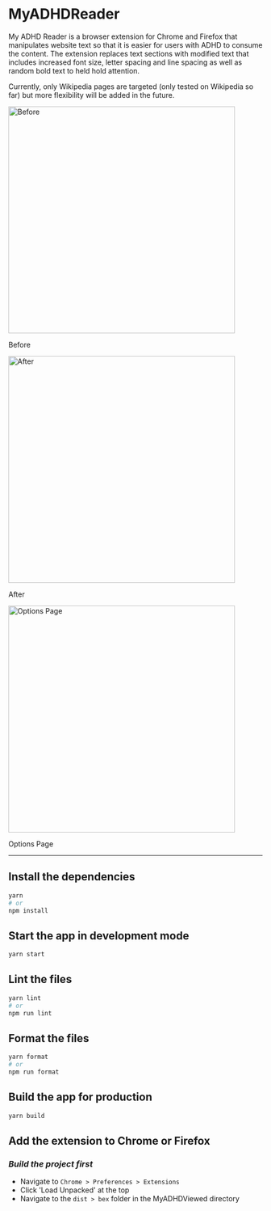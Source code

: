 # MyADHDReader

My ADHD Reader is a browser extension for Chrome and Firefox that manipulates website text so that it is easier for users with ADHD to consume the content. The extension replaces text sections with modified text that includes increased font size, letter spacing and line spacing as well as random bold text to held hold attention.

Currently, only Wikipedia pages are targeted (only tested on Wikipedia so far) but more flexibility will be added in the future.

<img width="449" alt="Before" src="https://github.com/mattkloz/MyADHDReader/assets/12042150/1bd91e95-92a3-4fa1-8fed-ff4077505098">

Before

<img width="449" alt="After" src="https://github.com/mattkloz/MyADHDReader/assets/12042150/7a98c8d9-5b28-47ef-ae3a-c69b441c7161">

After

<img width="449" alt="Options Page" src="https://github.com/mattkloz/MyADHDReader/assets/12042150/2d11e018-1a45-488b-9cf4-fee77488c607">

Options Page

---

## Install the dependencies

```bash
yarn
# or
npm install
```

## Start the app in development mode

```bash
yarn start
```

## Lint the files

```bash
yarn lint
# or
npm run lint
```

## Format the files

```bash
yarn format
# or
npm run format
```

## Build the app for production

```bash
yarn build
```

## Add the extension to Chrome or Firefox

### _Build the project first_

- Navigate to `Chrome > Preferences > Extensions`
- Click 'Load Unpacked' at the top
- Navigate to the `dist > bex` folder in the MyADHDViewed directory
